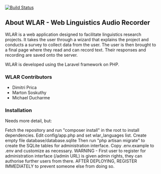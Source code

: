 [![Build Status](https://travis-ci.org/mjducharme/drawl-website.svg?branch=master)](https://travis-ci.org/mjducharme/drawl-website)

## About WLAR - Web Linguistics Audio Recorder

WLAR is a web application designed to facilitate linguistics research projects. It takes the user through a wizard that explains the project and conducts a survey to collect data from the user. The user is then brought to a final page where they read and can record text. Their responses and recording are saved onto the server.

WLAR is developed using the Laravel framework on PHP.

### WLAR Contributors

- Dimitri Prica
- Marton Soskuthy
- Michael Ducharme

### Installation

Needs more detail, but:

Fetch the repository and run "composer install" in the root to install dependencies.
Edit config/app.php and set wlar_languages list.
Create empty file database/database.sqlite
Then run "php artisan migrate" to create the SQLite tables for administration interface.
Copy .env.example to .env and customize as necessary.
WARNING - First user to register for administration interface (/admin URL) is given admin rights, they can authorise further users from there. AFTER DEPLOYING, REGISTER IMMEDIATELY to prevent someone else from doing so.
